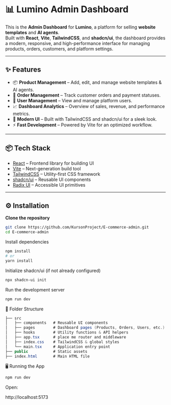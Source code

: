 # 📊 Lumino Admin Dashboard

This is the **Admin Dashboard** for **Lumino**, a platform for selling **website templates** and **AI agents**.  
Built with **React**, **Vite**, **TailwindCSS**, and **shadcn/ui**, the dashboard provides a modern, responsive, and high-performance interface for managing products, orders, customers, and platform settings.

---

## ✨ Features

- 📦 **Product Management** – Add, edit, and manage website templates & AI agents.
- 🛒 **Order Management** – Track customer orders and payment statuses.
- 👤 **User Management** – View and manage platform users.
- 📈 **Dashboard Analytics** – Overview of sales, revenue, and performance metrics.
- 🎨 **Modern UI** – Built with TailwindCSS and shadcn/ui for a sleek look.
- ⚡ **Fast Development** – Powered by Vite for an optimized workflow.

---

## 📦 Tech Stack

- [React](https://react.dev/) – Frontend library for building UI
- [Vite](https://vitejs.dev/) – Next-generation build tool
- [TailwindCSS](https://tailwindcss.com/) – Utility-first CSS framework
- [shadcn/ui](https://ui.shadcn.com/) – Reusable UI components
- [Radix UI](https://www.radix-ui.com/) – Accessible UI primitives

---

## ⚙️ Installation

**Clone the repository**
   ```bash
   git clone https://github.com/KursonProject/E-commerce-admin.git
   cd E-commerce-admin
   ```
Install dependencies

```bash
npm install
# or
yarn install
```
Initialize shadcn/ui (if not already configured)

```bash
npx shadcn-ui init
```
Run the development server
```bash
npm run dev
```
📂 Folder Structure
```csharp
├── src
│   ├── components   # Reusable UI components
│   ├── pages        # Dashboard pages (Products, Orders, Users, etc.)
│   ├── hooks        # Utility functions & API helpers
│   ├── app.tsx      # place me router and middleware
│   ├── index.css    # TailwindCSS & global styles
│   └── main.tsx     # Application entry point
├── public           # Static assets
├── index.html       # Main HTML file
```

🖥 Running the App
```bash
npm run dev
```
Open:

http://localhost:5173
